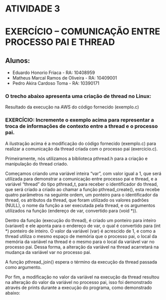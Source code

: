 # ATIVIDADE 3
# EXERCÍCIO  – COMUNICAÇÃO ENTRE PROCESSO PAI E THREAD

## Alunos:
* Eduardo Honorio Friaca - RA: 10408959
* Matheus Marcal Ramos de Oliveira - RA: 10409001
* Pedro Akira Cardoso Toma - RA: 10390171

### O trecho abaixo apresenta uma criação de thread no Linux:


Resultado da execução na AWS do código fornecido (exemplo.c)


### EXERCÍCIO: Incremente o exemplo acima para representar a troca de informações de contexto entre a thread e o processo pai.



A ilustração acima é a modificação do código fornecido (exemplo.c) para realizar a comunicação da thread criada com o processo pai (exercicio.c).

Primeiramente, nós utilizamos a biblioteca pthread.h para a criação e manipulação do thread criado. 

Começamos criando uma variável inteira “var”, com valor igual a 1, que será utilizada para demonstrar a comunicação entre processo pai e thread, e a variável “thread” do tipo pthread_t, para receber o identificador do thread, que será criado a criado ao chamar a função pthread_create(), esta recebe quatro parâmetros na seguinte ordem, um ponteiro para o identificador da thread, os atributos da thread, que foram utilizado os valores padrões (NULL), o nome da função a ser executada pela thread, e os argumentos utilizados na função (endereço de var, convertido para (void *)).

Dentro da função (execução do thread), é criado um ponteiro para inteiro (variavel) e ele aponta para o endereço de var, o qual é convertido para (int *) ponteiro de inteiro. O valor da variável (var) é acrescido de 1, e como a thread utiliza o mesmo espaço de memória que o processo pai, o local da memória da variável na thread é o mesmo para o local da variável var no processo pai. Dessa forma, a alteração da variável na thread acarretará na mudança da variável var no processo pai.

A função pthread_join() espera o término da execução da thread passada como argumento.

Por fim, a modificação no valor da variável na execução da thread resultou na alteração do valor da variável no processo pai, isso foi demonstrado através de prints durante a execução do programa, como demonstrado abaixo: 


